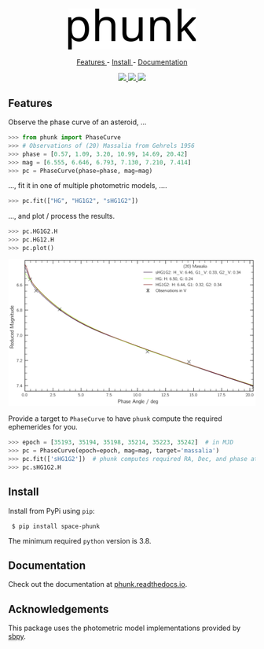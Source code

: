 <p align="center">
  <img width="260" src="https://raw.githubusercontent.com/maxmahlke/phunk/main/docs/gfx/logo_phunk.svg">
</p>

<p align="center">
  <a href="https://github.com/maxmahlke/phunk#features"> Features </a> - <a href="https://github.com/maxmahlke/phunk#install"> Install </a> - <a href="https://github.com/maxmahlke/phunk#documentation"> Documentation </a>
</p>

<div align="center">
  <a href="https://img.shields.io/pypi/pyversions/space-phunk">
    <img src="https://img.shields.io/pypi/pyversions/space-phunk"/>
  </a>
  <a href="https://img.shields.io/pypi/v/space-phunk">
    <img src="https://img.shields.io/pypi/v/space-phunk"/>
  </a>
  <a href="https://readthedocs.org/projects/phunk/badge/?version=latest">
    <img src="https://readthedocs.org/projects/phunk/badge/?version=latest"/>
  </a>
</div>


## Features

Observe the phase curve of an asteroid, ...

``` python
>>> from phunk import PhaseCurve
>>> # Observations of (20) Massalia from Gehrels 1956
>>> phase = [0.57, 1.09, 3.20, 10.99, 14.69, 20.42]
>>> mag = [6.555, 6.646, 6.793, 7.130, 7.210, 7.414]
>>> pc = PhaseCurve(phase=phase, mag=mag)
```

..., fit it in one of multiple photometric models, ....

``` python
>>> pc.fit(["HG", "HG1G2", "sHG1G2"])
```

..., and plot / process the results.

``` python
>>> pc.HG1G2.H
>>> pc.HG12.H
>>> pc.plot()
```

![](docs/gfx/massalia_hg_hg1g2_shg1g2.png)

Provide a target to ``PhaseCurve`` to have ``phunk`` compute the required ephemerides for you.

``` python
>>> epoch = [35193, 35194, 35198, 35214, 35223, 35242]  # in MJD
>>> pc = PhaseCurve(epoch=epoch, mag=mag, target='massalia')
>>> pc.fit(['sHG1G2'])  # phunk computes required RA, Dec, and phase at epoch of observation
>>> pc.sHG1G2.H
```

## Install

Install from PyPi using `pip`:

     $ pip install space-phunk

The minimum required `python` version is 3.8.


## Documentation

Check out the documentation at [phunk.readthedocs.io](https://phunk.readthedocs.io/en/latest/).

## Acknowledgements

This package uses the photometric model implementations provided by [sbpy](https://sbpy.readthedocs.io/en/stable).
